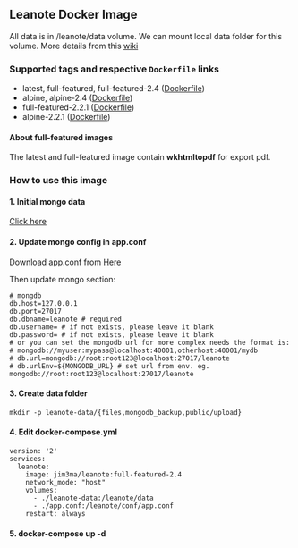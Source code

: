 ## Leanote Docker Image

All data is in /leanote/data volume. We can mount local data folder for this volume.
More details from this [wiki](https://github.com/leanote/leanote/wiki)

### Supported tags and respective `Dockerfile` links

* latest, full-featured, full-featured-2.4 ([Dockerfile](https://github.com/jim3ma/docker-leanote/blob/2.4/Dockerfile))
* alpine, alpine-2.4 ([Dockerfile](https://github.com/jim3ma/docker-leanote/blob/2.4/Dockerfile.alpine))
* full-featured-2.2.1 ([Dockerfile](https://github.com/jim3ma/docker-leanote/blob/2.2.1/Dockerfile))
* alpine-2.2.1 ([Dockerfile](https://github.com/jim3ma/docker-leanote/blob/2.2.1/Dockerfile.alpine))

#### About full-featured images

The latest and full-featured image contain **wkhtmltopdf** for export pdf.

### How to use this image

#### 1. Initial mongo data

[Click here](http://t.cn/Rop6ROb)

#### 2. Update mongo config in app.conf

Download app.conf from [Here](https://raw.githubusercontent.com/leanote/leanote/master/conf/app.conf)

Then update mongo section:

```
# mongdb
db.host=127.0.0.1
db.port=27017
db.dbname=leanote # required
db.username= # if not exists, please leave it blank
db.password= # if not exists, please leave it blank
# or you can set the mongodb url for more complex needs the format is:
# mongodb://myuser:mypass@localhost:40001,otherhost:40001/mydb
# db.url=mongodb://root:root123@localhost:27017/leanote
# db.urlEnv=${MONGODB_URL} # set url from env. eg. mongodb://root:root123@localhost:27017/leanote
```

#### 3. Create data folder

```
mkdir -p leanote-data/{files,mongodb_backup,public/upload}
```

#### 4. Edit docker-compose.yml

```
version: '2'
services:
  leanote:
    image: jim3ma/leanote:full-featured-2.4
    network_mode: "host"
    volumes:
      - ./leanote-data:/leanote/data
      - ./app.conf:/leanote/conf/app.conf
    restart: always
```

#### 5. docker-compose up -d
